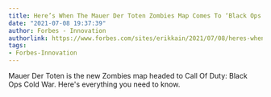 ```yaml
---
title: Here’s When The Mauer Der Toten Zombies Map Comes To ‘Black Ops Cold War’
date: "2021-07-08 19:37:39"
author: Forbes - Innovation
authorlink: https://www.forbes.com/sites/erikkain/2021/07/08/heres-when-the-mauer-der-toten-zombies-map-comes-to-black-ops-cold-war/
tags:
- Forbes-Innovation
---
```

Mauer Der Toten is the new Zombies map headed to Call Of Duty: Black Ops Cold War. Here's everything you need to know.
